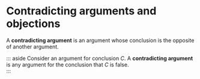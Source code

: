 # Contradicting arguments and objections #

A **contradicting argument** is an argument whose conclusion is the opposite of another argument.  

::: aside
Consider an argument for conclusion $C$.  A **contradicting argument** is any argument for the conclusion that $C$ is false.  
:::
